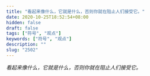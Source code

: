 ```yaml
---
title: "看起来像什么，它就是什么，否则你就在阻止人们接受它。"
date: 2020-10-25T18:52:54+08:00
hidden: false
draft: false
tags: ["符号", "观点"]
keywords: ["符号", "观点"]
description: ""
slug: "2502"
---
```


*看起来像什么，它就是什么，否则你就在阻止人们接受它。*
